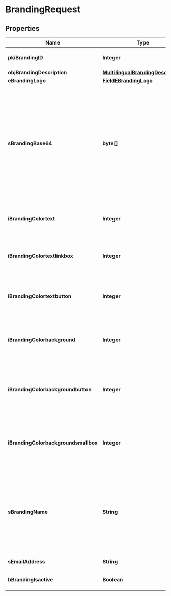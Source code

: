 

# BrandingRequest

## Properties

Name | Type | Description | Notes
------------ | ------------- | ------------- | -------------
**pkiBrandingID** | **Integer** | The unique ID of the Branding |  [optional]
**objBrandingDescription** | [**MultilingualBrandingDescription**](MultilingualBrandingDescription.md) |  | 
**eBrandingLogo** | [**FieldEBrandingLogo**](FieldEBrandingLogo.md) |  | 
**sBrandingBase64** | **byte[]** | The Base64 encoded binary content of the branding logo. This need to match image type selected in eBrandingLogo if you supply an image. If you select &#39;Default&#39;, the logo will be deleted and the default one will be used. |  [optional]
**iBrandingColortext** | **Integer** | The color of the text. This is a RGB color converted into integer | 
**iBrandingColortextlinkbox** | **Integer** | The color of the text in the link box. This is a RGB color converted into integer | 
**iBrandingColortextbutton** | **Integer** | The color of the text in the button. This is a RGB color converted into integer | 
**iBrandingColorbackground** | **Integer** | The color of the background. This is a RGB color converted into integer | 
**iBrandingColorbackgroundbutton** | **Integer** | The color of the background of the button. This is a RGB color converted into integer | 
**iBrandingColorbackgroundsmallbox** | **Integer** | The color of the background of the small box. This is a RGB color converted into integer | 
**sBrandingName** | **String** | The name of the Branding  This value will only be set if you wish to overwrite the default name. If you want to keep the default name, leave this property empty |  [optional]
**sEmailAddress** | **String** | The email address. |  [optional]
**bBrandingIsactive** | **Boolean** | Whether the Branding is active or not | 




